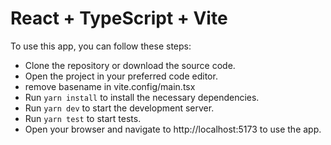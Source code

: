 # React + TypeScript + Vite

To use this app, you can follow these steps:

- Clone the repository or download the source code.
- Open the project in your preferred code editor.
- remove basename in vite.config/main.tsx
- Run `yarn install` to install the necessary dependencies.
- Run `yarn dev` to start the development server.
- Run `yarn test` to start tests.
- Open your browser and navigate to http://localhost:5173 to use the app.
  

